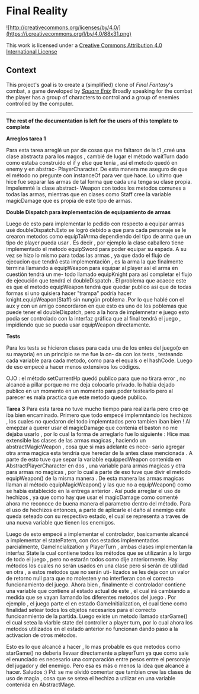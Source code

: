 Final Reality
=============

![http://creativecommons.org/licenses/by/4.0/](https://i.creativecommons.org/l/by/4.0/88x31.png)

This work is licensed under a 
[Creative Commons Attribution 4.0 International License](http://creativecommons.org/licenses/by/4.0/)

Context
-------

This project's goal is to create a (simplified) clone of _Final Fantasy_'s combat, a game developed
by [_Square Enix_](https://www.square-enix.com)
Broadly speaking for the combat the player has a group of characters to control and a group of 
enemies controlled by the computer.

---

**The rest of the documentation is left for the users of this template to complete**

**Arreglos tarea 1**

Para esta tarea arreglé un par de cosas que me faltaron de la t1 ,creé una clase abstracta para los magos , cambié de 
lugar el método waitTurn dado como estaba construido el if y else que tenía , así el metodo quedó en enemy y en abstrac-
PlayerCharacter. De esta manera me aseguro de que el método no pregunte con instanceOf para ver que hace. 
Lo ultimo que hice fue separar las armas de tal forma que cada una tenga su clase propia. Impelemnté la clase abstract-
Weapon con todos los metodos comunes a todas las armas, mientras que en clases como Staff cree la variable magicDamage 
que es propia de este tipo de armas.

**Double Dispatch para implementación de equipamiento de armas**

Luego de esto para implementar lo pedido con respecto a equipar armas usé doubleDispatch.Esto se logró debido a que para 
cada personaje se le crearon metodos como equipTalArma dependiendo del tipo de arma que un tipo de player pueda usar . 
Es decir , por ejemplo la clase caballero tiene implementado el metodo equipSword para poder equipar su espada. 
A su vez se hizo lo mismo para todas las armas , ya que dado el flujo de ejecucion que tendrá esta implementación , es la arma la
que finalmente termina llamando a equipWeapon para equipar al player así el arma en cuestión tendrá un me-
todo llamado equipKnight para así completar el flujo de ejecución que tendrá el doubleDispatch .
El problema que acaece este es que el metodo equipWeapon tendrá que quedar publico así que de todas formas si uno quisiera
hacer "trampa" podría hacer knight.equipWeapon(Staff) sin nungún problema .Por lo que hablé con el aux y con un amigo 
concordaron en que esto es uno de los poblemas que puede tener el doubleDispatch, pero a la hora de implemnetar e juego 
esto podía ser controlado con la interfaz gráfica que al final tendrá el juego , impidiendo que se pueda usar equipWeapon 
directamente. 

**Tests** 

Para los tests se hicieron clases para cada una de los entes del juego(o en su mayoría) en un principio se me fue la on-
da con los tests , testeando cada variable para cada metodo, como para el equals o el hashCode. Luego de eso empecé a
hacer menos extensivos los códigos. 


OJO : el método setCurrentHp quedó publico para que no tirara error , no alcancé a pillar porque no me deja colocarlo privado. 
lo habia dejado publico en un momento en un momento para poder testearlo pero al parecer es mala practica que este 
metodo quede publico. 


**Tarea 3** 
Para esta tarea no tuve mucho tiempo para realizarla pero creo qe iba bien encaminado. 
Primero que todo empecé implemntando los hechizos , los cuales no quedaron del todo implemntados pero tambien iban bien ! 
Al emepzar a querer usar el magicDamage que contenia el baston no me dejaba usarlo , por lo cual la forma de arreglarlo 
fue lo siguiente :
Hice mas extensible las clases de las armas magicas , haciendo un abstractMagicWeapon , cosa que si mas adelante es nece-
sario agregar otra arma magica esta tendría que heredar de la antes clase mencionada . 
A parte de esto tuve que separ la variable equippedWeapon contenida en AbstractPlayerCharacter en dos , una variable para 
armas magicas y otra para armas no magicas , por lo cual a parte de eso tuve que divir el metodo equipWeapon() de la misma
manera . 
De esta manera las armas magicas llaman al método equipMagicWeapon() y las que no a equipWeapon() como se había establecido 
en la entrega anterior . 
Así pude arreglar el uso de hechizos , ya que como hay que usar el magicDamage como comenté ahora me reconoce de buena 
manera el parametro dentro del método. 
Para el uso de hechizos entonces, a parte de aplicarle el daño al enemigo este queda seteado con su respectivo estado, 
el cual se representa a traves de una nueva variable que tienen los enemigos.

Luego de esto empecé a implementar el controlador, basicamente alcancé a implementar el statePatern, con dos estados
implementados parcialmente, GameIncialization y PlayerTurn , ambas clases implementan la interfaz State la cual contiene 
todos los métodos que se utilizarán a lo largo de todo el juego , pero no estarán todos como dije anteriormente. 
Hay métodos los cuales no serán usados en una clase pero si serán de utilidad en otra , a estos metodos que no serán uti-
lizados se les deja con un valor de retorno null para que no molesten y no interfieran con el correcto funcionamiento del 
juego. 
Ahora bien , finalmente el controlador contiene una variable que contiene al estado actual de este , el cual irá cambiando 
a medida que se vayan llamando los diferentes metodos del juego . 
Por ejemplo , el juego parte el en estado GameInitialization, el cual tiene como finalidad setear todos los objetos necesarios 
para el correcto funcioanmiento de la partida. 
Luego existe un metodo llamado starGame() el cual setea la viarble state del controller a player turn, por lo cual 
ahora los metodos utilizados en el estado anterior no funcionan dando paso a la activacion de otros métodos.  

Esto es lo que alcancé a hacer , lo mas probable es que metodos como starGame() no deberia llevaar directamente a playerTurn
ya que como sale el enunciado es necesario una comparación entre pesos entre el personaje del jugador y del enemigo. 
Pero esa es más o menos la idea que alcancé a hacer. 
Saludos :) 
Pd: se me olvidó comentar que tambien cree las clases de uso de magia , cosa que se setea el hechizo a utilizar en una variable 
contenida en AbstractMage. 
